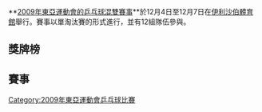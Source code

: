 **[2009年東亞運動會的](https://zh.wikipedia.org/wiki/2009年東亞運動會 "wikilink")[乒乓球混雙賽事](https://zh.wikipedia.org/wiki/2009年東亞運動會乒乓球比賽 "wikilink")**於12月4日至12月7日在[伊利沙伯體育館](../Page/伊利沙伯體育館.md "wikilink")舉行。賽事以單淘汰賽的形式進行，並有12組隊伍參與。

## 獎牌榜

## 賽事

[Category:2009年東亞運動會乒乓球比賽](https://zh.wikipedia.org/wiki/Category:2009年東亞運動會乒乓球比賽 "wikilink")